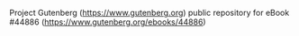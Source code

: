 Project Gutenberg (https://www.gutenberg.org) public repository for eBook #44886 (https://www.gutenberg.org/ebooks/44886)
